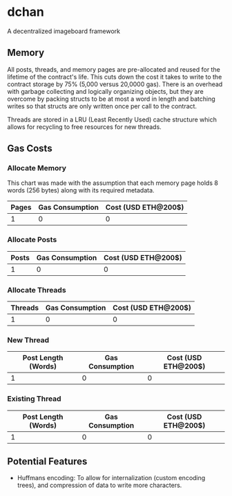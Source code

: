 # dchan

A decentralized imageboard framework

## Memory

All posts, threads, and memory pages are pre-allocated and reused for the lifetime of the contract's life. This cuts 
down the cost it takes to write to the contract storage by 75\% (5,000 versus 20,0000 gas). There is an overhead with 
garbage collecting and logically organizing objects, but they are overcome by packing structs to be at most a word
in length and batching writes so that structs are only written once per call to the contract.

Threads are stored in a LRU (Least Recently Used) cache structure which allows for recycling to free resources
for new threads. 

## Gas Costs

### Allocate Memory

This chart was made with the assumption that each memory page holds 8 words (256 bytes) along with its required 
metadata.

| Pages               | Gas Consumption     | Cost (USD ETH@200$) |
|---------------------|---------------------|---------------------|
|                   1 |                   0 |                   0 |

### Allocate Posts

| Posts               | Gas Consumption     | Cost (USD ETH@200$) |
|---------------------|---------------------|---------------------|
|                   1 |                   0 |                   0 |

### Allocate Threads

| Threads             | Gas Consumption     | Cost (USD ETH@200$) |
|---------------------|---------------------|---------------------|
|                   1 |                   0 |                   0 |

### New Thread

| Post Length (Words) | Gas Consumption     | Cost (USD ETH@200$) |
|---------------------|---------------------|---------------------|
|                   1 |                   0 |                   0 |

### Existing Thread

| Post Length (Words) | Gas Consumption     | Cost (USD ETH@200$) |
|---------------------|---------------------|---------------------|
|                   1 |                   0 |                   0 |

## Potential Features

- Huffmans encoding: To allow for internalization (custom encoding trees), and compression of data to write more characters.